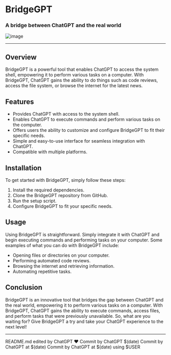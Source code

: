 # BridgeGPT
### A bridge between ChatGPT and the real world

![image](https://user-images.githubusercontent.com/5659270/226183665-810f9aaa-44b7-4930-b48f-5df3469fc670.png)

---

## Overview

BridgeGPT is a powerful tool that enables ChatGPT to access the system shell, empowering it to perform various tasks on a computer. With BridgeGPT, ChatGPT gains the ability to do things such as code reviews, access the file system, or browse the internet for the latest news.

## Features

- Provides ChatGPT with access to the system shell.
- Enables ChatGPT to execute commands and perform various tasks on the computer.
- Offers users the ability to customize and configure BridgeGPT to fit their specific needs.
- Simple and easy-to-use interface for seamless integration with ChatGPT.
- Compatible with multiple platforms.

## Installation

To get started with BridgeGPT, simply follow these steps:

1. Install the required dependencies.
2. Clone the BridgeGPT repository from GitHub.
3. Run the setup script.
4. Configure BridgeGPT to fit your specific needs.

## Usage

Using BridgeGPT is straightforward. Simply integrate it with ChatGPT and begin executing commands and performing tasks on your computer. Some examples of what you can do with BridgeGPT include:

- Opening files or directories on your computer.
- Performing automated code reviews.
- Browsing the internet and retrieving information.
- Automating repetitive tasks.

## Conclusion

BridgeGPT is an innovative tool that bridges the gap between ChatGPT and the real world, empowering it to perform various tasks on a computer. With BridgeGPT, ChatGPT gains the ability to execute commands, access files, and perform tasks that were previously unavailable. So, what are you waiting for? Give BridgeGPT a try and take your ChatGPT experience to the next level!

---

README.md edited by ChatGPT ❤️
Commit by ChatGPT $(date)
Commit by ChatGPT at $(date)
Commit by ChatGPT at $(date) using $USER
